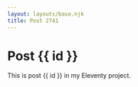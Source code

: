 ```yaml
---
layout: layouts/base.njk
title: Post 2741
---
```


# Post {{ id }}

This is post {{ id }} in my Eleventy project.
